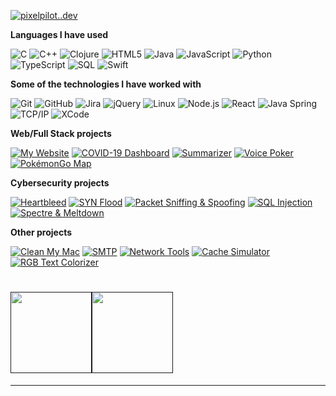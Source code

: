   <p><a href="https://www.youtube.com/watch?v=dQw4w9WgXcQ"><img src="https://img.shields.io/badge/-PIXELPILOT.DEV-000000?style=for-the-badge&amp;logo=react&amp;logoColor=white" alt="pixelpilot..dev"></a></p>
<p><strong>Languages I have used</strong></p>
<p><img src="https://img.shields.io/badge/-C-000000?style=flat&amp;logo=C" alt="C">
<img src="https://img.shields.io/badge/-C++-000000?style=flat&amp;logo=C%2B%2B&amp;logoColor=00599C" alt="C++">
<img src="https://img.shields.io/badge/-Clojure-000000?style=flat&amp;logo=Clojure" alt="Clojure">
<img src="https://img.shields.io/badge/-HTML5-000000?style=flat&amp;logo=HTML5" alt="HTML5">
<img src="https://img.shields.io/badge/-Java-000000?style=flat&amp;logo=Java&amp;logoColor=007396" alt="Java">
<img src="https://img.shields.io/badge/-JavaScript-000000?style=flat&amp;logo=javascript" alt="JavaScript">
<img src="https://img.shields.io/badge/-Python-000000?style=flat&amp;logo=python" alt="Python">
<img src="https://img.shields.io/badge/-TypeScript-000000?style=flat&amp;logo=typescript&amp;logoColor=007ACC" alt="TypeScript">
<img src="https://img.shields.io/badge/-SQL-000000?style=flat&amp;logo=MySQL" alt="SQL">
<img src="https://img.shields.io/badge/-Swift-000000?style=flat&amp;logo=Swift" alt="Swift"></p>
<p><strong>Some of the technologies I have worked with</strong></p>
<p><img src="https://img.shields.io/badge/-Git-000000?style=flat&amp;logo=git&amp;logoColor=F05032" alt="Git">
<img src="https://img.shields.io/badge/-GitHub-000000?style=flat&amp;logo=github&amp;logoColor=FFFFFF" alt="GitHub">
<img src="https://img.shields.io/badge/-Jira-000000?style=flat&amp;logo=jira-software&amp;logoColor=white&amp;logoColor=0052CC" alt="Jira">
<img src="https://img.shields.io/badge/-jQuery-000000?style=flat&amp;logo=jQuery&amp;logoColor=0769AD" alt="jQuery">
<img src="https://img.shields.io/badge/-Linux-000000?style=flat&amp;logo=linux&amp;logoColor=FCC624" alt="Linux">
<img src="https://img.shields.io/badge/-Node.js-000000?style=flat&amp;logo=node.js&amp;logoColor=339933" alt="Node.js">
<img src="https://img.shields.io/badge/-React-000000?style=flat&amp;logo=React&amp;logoColor=61DAFB" alt="React">
<img src="https://img.shields.io/badge/-Spring-000000?style=flat&amp;logo=spring&amp;logoColor=6DB33F" alt="Java Spring">
<img src="https://img.shields.io/badge/-TCP/IP-000000?style=flat&amp;logo=cisco&amp;logoColor=white" alt="TCP/IP">
<img src="https://img.shields.io/badge/-XCode-000000?style=flat&amp;logo=XCode&amp;logoColor=1575F9" alt="XCode"><!-- wi*quL3fcV --></p>
<p><strong>Web/Full Stack projects</strong></p>
<p><a href="https://github.com/adamalston/v2"><img src="https://img.shields.io/badge/-%F0%9F%A7%AC%C2%A0%C2%A0My%C2%A0Website-000000?style=flat" alt="My Website"></a>
<a href="https://github.com/adamalston/COVID-19-Dashboard"><img src="https://img.shields.io/badge/-%F0%9F%A6%A0%C2%A0COVID%E2%80%9119%C2%A0Dashboard-000000?style=flat" alt="COVID-19 Dashboard"></a>
<a href="https://github.com/adamalston/Summarizer"><img src="https://img.shields.io/badge/-%F0%9F%93%B0%C2%A0%C2%A0Summarizer-000000?style=flat" alt="Summarizer"></a>
<a href="https://github.com/adamalston/Poker"><img src="https://img.shields.io/badge/-%F0%9F%83%8F%C2%A0Voice%C2%A0Poker-000000?style=flat" alt="Voice Poker"></a>
<a href="https://github.com/adamalston/PokemonGo-Map"><img src="https://img.shields.io/badge/-%F0%9F%97%BA%EF%B8%8F%C2%A0Pok%C3%A9monGo%C2%A0Map-000000?style=flat" alt="PokémonGo Map"></a></p>
<p><strong>Cybersecurity projects</strong></p>
<p><a href="https://github.com/adamalston/Heartbleed"><img src="https://img.shields.io/badge/-%F0%9F%A9%B8%C2%A0Heartbleed-000000?style=flat" alt="Heartbleed"></a>
<a href="https://github.com/adamalston/SYN-Flood"><img src="https://img.shields.io/badge/-%F0%9F%8C%8A%C2%A0%C2%A0SYN%C2%A0Flood-000000?style=flat" alt="SYN Flood"></a>
<a href="https://github.com/adamalston/Packet-Sniffing-and-Spoofing"><img src="https://img.shields.io/badge/-%F0%9F%97%83%EF%B8%8F%C2%A0Packet%C2%A0Sniffing%C2%A0&amp;%C2%A0Spoofing-000000?style=flat" alt="Packet Sniffing &amp; Spoofing"></a>
<a href="https://github.com/adamalston/SQL-Injection"><img src="https://img.shields.io/badge/-%F0%9F%92%89%C2%A0%C2%A0SQL%C2%A0Injection-000000?style=flat" alt="SQL Injection"></a>
<a href="https://github.com/adamalston/Meltdown-Spectre"><img src="https://img.shields.io/badge/-%F0%9F%9B%A1%EF%B8%8F%C2%A0Spectre%C2%A0&amp;%C2%A0Meltdown-000000?style=flat" alt="Spectre &amp; Meltdown"></a></p>
<p><strong>Other projects</strong></p>
<p><a href="https://github.com/adamalston/Clean-My-Mac"><img src="https://img.shields.io/badge/-%F0%9F%A7%BC%C2%A0%C2%A0Clean%C2%A0My%C2%A0Mac-000000?style=flat" alt="Clean My Mac"></a>
<a href="https://github.com/adamalston/SMTP"><img src="https://img.shields.io/badge/-%F0%9F%93%A7%C2%A0%C2%A0SMTP-000000?style=flat" alt="SMTP"></a>
<a href="https://github.com/adamalston/Network-Tools"><img src="https://img.shields.io/badge/-%F0%9F%93%A1%C2%A0%C2%A0Network%C2%A0Tools-000000?style=flat" alt="Network Tools"></a>
<a href="https://github.com/adamalston/CacheSimulator"><img src="https://img.shields.io/badge/-%E2%9B%93%EF%B8%8F%C2%A0Cache%C2%A0Simulator-000000?style=flat" alt="Cache Simulator"></a>
<a href="https://github.com/adamalston/rgbTextColorizer"><img src="https://img.shields.io/badge/-%F0%9F%8C%88%C2%A0%C2%A0RGB%C2%A0Text%C2%A0Colorizer-000000?style=flat" alt="RGB Text Colorizer"></a></p>
<h1>
    <a href="">
        <img align="" height="130px" src="https://github-readme-stats.vercel.app/api?username=adamalston&amp;hide_title=true&amp;show_icons=true&amp;include_all_commits=true&amp;line_height=21&amp;bg_color=0,EC6C6C,FFD479,FFFC79,73FA79&amp;theme=graywhite"><img align="" height="130px" src="https://github-readme-stats.vercel.app/api/top-langs/?username=adamalston&amp;hide_title=true&amp;layout=compact&amp;bg_color=0,73FA79,73FDFF,7A81FF&amp;theme=graywhite">
    </a>
</h1>
<hr>
